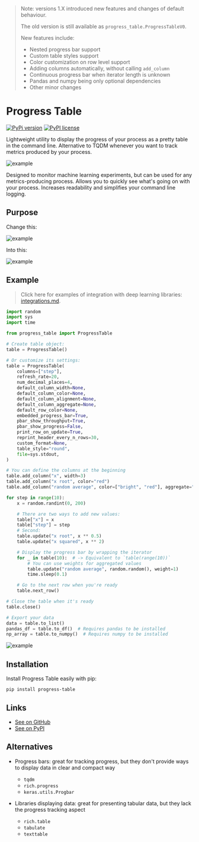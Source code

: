 > Note: versions 1.X introduced new features and changes of default behaviour.
>
> The old version is still available as `progress_table.ProgressTableV0`.
>
> New features include:
> * Nested progress bar support
> * Custom table styles support
> * Color customization on row level support
> * Adding columns automatically, without calling `add_column`
> * Continuous progress bar when iterator length is unknown
> * Pandas and numpy being only optional dependencies
> * Other minor changes

# Progress Table

[![PyPi version](https://img.shields.io/badge/dynamic/json?label=latest&query=info.version&url=https%3A%2F%2Fpypi.org%2Fpypi%2Fprogress-table%2Fjson)](https://pypi.org/project/progress-table)
[![PyPI license](https://img.shields.io/badge/dynamic/json?label=license&query=info.license&url=https%3A%2F%2Fpypi.org%2Fpypi%2Fprogress-table%2Fjson)](https://pypi.org/project/progress-table)

Lightweight utility to display the progress of your process as a pretty table in the command line.
Alternative to TQDM whenever you want to track metrics produced by your process.

![example](https://github.com/gahaalt/progress-table/blob/main/images/progress-table-example.png?raw=true)

Designed to monitor machine learning experiments, but can be used for any metrics-producing process.
Allows you to quickly see what's going on with your process.
Increases readability and simplifies your command line logging.

## Purpose

Change this:

![example](https://github.com/gahaalt/progress-table/blob/main/images/progress-before3.gif?raw=true)

Into this:

![example](https://github.com/gahaalt/progress-table/blob/main/images/progress-after4.gif?raw=true)

## Example

> Click here for examples of integration with deep learning libraries:
> [integrations.md](https://github.com/gahaalt/progress-table/blob/main/integrations.md).

```python
import random
import sys
import time

from progress_table import ProgressTable

# Create table object:
table = ProgressTable()

# Or customize its settings:
table = ProgressTable(
    columns=["step"],
    refresh_rate=20,
    num_decimal_places=4,
    default_column_width=None,
    default_column_color=None,
    default_column_alignment=None,
    default_column_aggregate=None,
    default_row_color=None,
    embedded_progress_bar=True,
    pbar_show_throughput=True,
    pbar_show_progress=False,
    print_row_on_update=True,
    reprint_header_every_n_rows=30,
    custom_format=None,
    table_style="round",
    file=sys.stdout,
)

# You can define the columns at the beginning
table.add_column("x", width=3)
table.add_column("x root", color="red")
table.add_column("random average", color=["bright", "red"], aggregate="mean")

for step in range(10):
    x = random.randint(0, 200)

    # There are two ways to add new values:
    table["x"] = x
    table["step"] = step
    # Second:
    table.update("x root", x ** 0.5)
    table.update("x squared", x ** 2)

    # Display the progress bar by wrapping the iterator
    for _ in table(10):  # -> Equivalent to `table(range(10))`
        # You can use weights for aggregated values
        table.update("random average", random.random(), weight=1)
        time.sleep(0.1)

    # Go to the next row when you're ready
    table.next_row()

# Close the table when it's ready
table.close()

# Export your data
data = table.to_list()
pandas_df = table.to_df()  # Requires pandas to be installed
np_array = table.to_numpy()  # Requires numpy to be installed
```

![example](https://github.com/gahaalt/progress-table/blob/main/images/example-output4.gif?raw=true)

## Installation

Install Progress Table easily with pip:

```
pip install progress-table
```

## Links

* [See on GitHub](https://github.com/gahaalt/progress-table)
* [See on PyPI](https://pypi.org/project/progress-table)

## Alternatives

* Progress bars: great for tracking progress, but they don't provide ways to display data in clear and compact way
    * `tqdm`
    * `rich.progress`
    * `keras.utils.Progbar`

* Libraries displaying data: great for presenting tabular data, but they lack the progress tracking aspect
    * `rich.table`
    * `tabulate`
    * `texttable`
